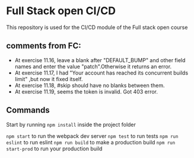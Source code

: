 # Full Stack open CI/CD

This repository is used for the CI/CD module of the Full stack open course

## comments from FC:
* At exercise 11.16, leave a blank after "DEFAULT_BUMP" and other field names and enter the value "patch".Otherwise it returns an error.
* At exercise 11.17, I had  "Your account has reached its concurrent builds limit" ,but now it fixed itself.
* At exercise 11.18, #skip should have no blanks between them.
* At exercise 11.19, seems the token is invalid. Got 403 error.



## Commands

Start by running `npm install` inside the project folder

`npm start` to run the webpack dev server
`npm test` to run tests
`npm run eslint` to run eslint
`npm run build` to make a production build
`npm run start-prod` to run your production build
